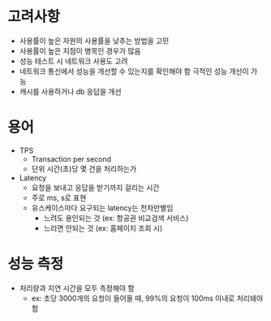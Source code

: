 # 고려사항
- 사용률이 높은 자원의 사용률을 낮추는 방법을 고민
- 사용률이 높은 지점이 병목인 경우가 많음
- 성능 테스트 시 네트워크 사용도 고려
- 네트워크 통신에서 성능을 개선할 수 있는지를 확인해야 함 
극적인 성능 개선이 가능
- 캐시를 사용하거나 db 응답을 개선

# 용어
- TPS
  - Transaction per second
  - 단위 시간(초)당 몇 건을 처리하는가
- Latency
  - 요청을 보내고 응답을 받기까지 걸리는 시간
  - 주로 ms, s로 표현
  - 유스케이스마다 요구되는 latency는 천차만별임
    - 느려도 용인되는 것 (ex: 항공권 비교검색 서비스)
    - 느리면 안되는 것 (ex: 홈페이지 조회 시)
   
# 성능 측정
- 처리량과 지연 시간을 모두 측정해야 함
  - ex: 초당 3000개의 요청이 들어올 때, 99%의 요청이 100ms 이내로 처리돼야 함

